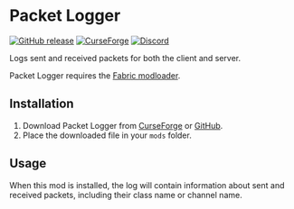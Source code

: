 # Packet Logger

[![GitHub release](https://img.shields.io/github/release/haykam821/Packet-Logger.svg?style=popout&label=github)](https://github.com/haykam821/Packet-Logger/releases/latest)
[![CurseForge](https://img.shields.io/static/v1?style=popout&label=curseforge&message=project&color=6441A4)](https://www.curseforge.com/minecraft/mc-mods/packet-logger)
[![Discord](https://img.shields.io/static/v1?style=popout&label=chat&message=discord&color=7289DA)](https://discord.gg/YtnXecuAwF)

Logs sent and received packets for both the client and server.

Packet Logger requires the [Fabric modloader](https://fabricmc.net/use/).

## Installation

1. Download Packet Logger from [CurseForge](https://www.curseforge.com/minecraft/mc-mods/packet-logger/files) or [GitHub](https://github.com/haykam821/Packet-Logger/releases).
2. Place the downloaded file in your `mods` folder.

## Usage

When this mod is installed, the log will contain information about sent and received packets, including their class name or channel name.
